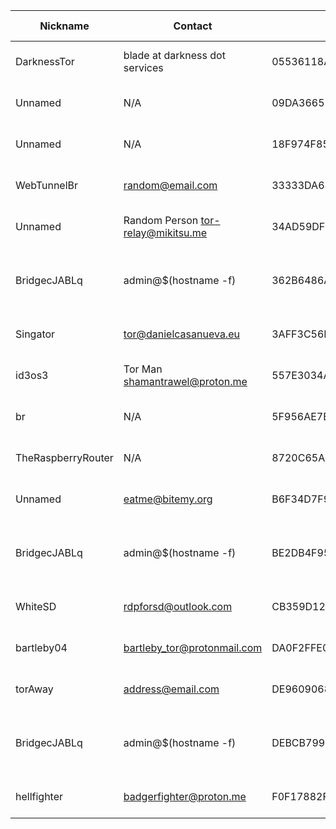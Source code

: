 | Nickname |  Contact | Hashed Fingerprint	| Running | Flags | Last Seen | First Seen | Last Restarted | Advertised Bandwidth | Platform | Version | Version Status | Recommended Version | BridgeDB Distributor | OR Addresses | Transports | BlockList |
|---|---|---|---|---|---|---|---|---|---|---|---|---|---|---|---|---|
|DarknessTor | blade at darkness dot services | 05536118AFE74DCA1C15C95E259AAB49C9A6DE3B | true | Running, V2Dir, Valid | 2025-10-27 16:12:52 | 2025-10-27 15:12:52 | 2025-10-27 13:30:30 | 0 | Tor 0.4.8.14 on Linux | 0.4.8.14 | recommended | true | N/A | 10.237.67.31:58337 | obfs4 | |
|Unnamed | N/A | 09DA36655B312FAE6F09626C21DF1A384AD61763 | true | Running, V2Dir, Valid | 2025-10-27 16:12:52 | 2025-10-27 12:42:52 | 2025-10-27 13:06:39 | 0 | Tor 0.4.8.10 on Linux | 0.4.8.10 | recommended | true | N/A | 10.86.44.9:51870 | obfs4 | |
|Unnamed | N/A | 18F974F85D9699089CD196FC9E4DC78AF2232C4F | false | V2Dir, Valid | 2025-10-27 16:12:52 | 2025-10-27 09:42:52 | 2025-10-27 09:14:06 | 98304 | Tor 0.4.8.18 on Linux | 0.4.8.18 | recommended | true | N/A | 10.165.106.160:64487 | obfs4 | |
|WebTunnelBr | random@email.com | 33333DA68544490BF5D11DB7FACD682546F318DF | true | Running, V2Dir, Valid | 2025-10-27 16:12:52 | 2025-10-27 13:42:52 | 2025-10-27 12:59:48 | 0 | Tor 0.4.8.17 on Linux | 0.4.8.17 | recommended | true | N/A | 10.93.32.100:50794 | webtunnel | |
|Unnamed | Random Person <tor-relay@mikitsu.me> | 34AD59DF0EAD0BA8A46968614229B7AD11441DB7 | false | V2Dir, Valid | 2025-10-27 16:12:52 | 2025-10-27 07:12:52 | 2025-10-01 22:36:45 | 1395800 | Tor 0.4.8.14 on Linux | 0.4.8.14 | recommended | true | N/A | 10.72.199.41:49737, [fd9f:2e19:3bcf::ba:b2c4]:49737 | obfs4 | |
|BridgecJABLq | admin@$(hostname -f) | 362B6486AD502BA5A855385495237EEE2D109602 | false | V2Dir, Valid | 2025-10-27 16:12:52 | 2025-10-27 09:42:52 | 2025-10-27 09:37:27 | 0 | Tor 0.4.9.0-alpha-dev on Linux | 0.4.9.0-alpha-dev | unrecommended | false | N/A | 10.108.106.151:52613 | obfs4 | |
|Singator | tor@danielcasanueva.eu | 3AFF3C56F56931687401C0B3B0D14DF6DA2283B1 | false | V2Dir, Valid | 2025-10-27 16:12:52 | 2025-10-27 14:42:52 | 2025-10-27 14:34:26 | 1731584 | Tor 0.4.8.10 on Linux | 0.4.8.10 | recommended | true | https | 10.180.39.109:63562, [fd9f:2e19:3bcf::1a:6030]:63562 | obfs4 | |
|id3os3 | Tor Man <shamantrawel@proton.me> | 557E3034A3A08915CD683C9160FB03B1585342D5 | true | Running, V2Dir, Valid | 2025-10-27 16:12:52 | 2025-10-27 11:12:52 | 2025-10-27 06:56:56 | 1104896 | Tor 0.4.8.19 on Linux | 0.4.8.19 | recommended | true | N/A | 10.88.201.247:63663, [fd9f:2e19:3bcf::7a:3c72]:63663 | obfs4 | |
|br | N/A | 5F956AE7B8A845697220F865E026F5BE042142F7 | true | Running, V2Dir, Valid | 2025-10-27 16:12:52 | 2025-10-27 11:12:52 | 2025-10-27 11:31:18 | 0 | Tor 0.4.8.10 on Linux | 0.4.8.10 | recommended | true | N/A | 10.253.49.103:52293, [fd9f:2e19:3bcf::cf:d30e]:52293 | obfs4 | |
|TheRaspberryRouter | N/A | 8720C65A4B222AAF9740444D4DF20AF811C5B5E2 | true | Running, V2Dir, Valid | 2025-10-27 16:12:52 | 2025-10-27 01:42:51 | 2025-10-27 01:22:22 | 2781184 | Tor 0.4.8.12 on Linux | 0.4.8.12 | recommended | true | telegram | 10.127.194.182:55173 | obfs4 | |
|Unnamed | eatme@bitemy.org | B6F34D7F91C9A22515ABE2F662CFC6C7AAC8F6CE | true | Running, V2Dir, Valid | 2025-10-27 16:12:52 | 2025-10-27 00:12:52 | 2025-10-26 23:40:15 | 0 | Tor 0.4.8.17 on Linux | 0.4.8.17 | recommended | true | N/A | 10.36.197.60:51007, [fd9f:2e19:3bcf::ed:dd23]:51007 |  | |
|BridgecJABLq | admin@$(hostname -f) | BE2DB4F952656B31BCC8EDEDF4AD6FC9F048FB5A | false | V2Dir, Valid | 2025-10-27 16:12:52 | 2025-10-27 08:42:52 | 2025-10-27 08:27:36 | 0 | Tor 0.4.9.0-alpha-dev on Linux | 0.4.9.0-alpha-dev | unrecommended | false | N/A | 10.64.117.205:57604 | obfs4 | |
|WhiteSD | rdpforsd@outlook.com | CB359D12F891E4062409B146BDD61CC0C7E16B19 | true | Running, V2Dir, Valid | 2025-10-27 16:12:52 | 2025-10-27 05:42:52 | 2025-10-27 06:21:50 | 0 | Tor 0.4.8.19 on Linux | 0.4.8.19 | recommended | true | N/A | 10.162.234.217:49621 | obfs4 | |
|bartleby04 | bartleby_tor@protonmail.com | DA0F2FFE0BB9539F61E4A38C63ACF131BF7F721F | true | Running, V2Dir, Valid | 2025-10-27 16:12:52 | 2025-10-27 13:12:52 | 2025-10-27 15:38:07 | 0 | Tor 0.4.8.19 on Linux | 0.4.8.19 | recommended | true | N/A | 10.58.190.219:49812 | obfs4 | |
|torAway | <address@email.com> | DE960906804EEC4D6FB74C0902075DFEB034A3C2 | false | V2Dir, Valid | 2025-10-27 16:12:52 | 2025-10-27 06:42:52 | 2025-10-27 06:43:54 | 74752 | Tor 0.4.8.19 on Linux | 0.4.8.19 | recommended | true | N/A | 10.127.123.255:64210 | obfs4 | |
|BridgecJABLq | admin@$(hostname -f) | DEBCB7993F5C394B4DC07265921C4EB89484B489 | false | V2Dir, Valid | 2025-10-27 16:12:52 | 2025-10-27 09:42:52 | 2025-10-27 09:33:24 | 0 | Tor 0.4.9.0-alpha-dev on Linux | 0.4.9.0-alpha-dev | unrecommended | false | N/A | 10.236.103.105:59802 | obfs4 | |
|hellfighter | badgerfighter@proton.me | F0F17882F86A844FB4854614CC514188BD2B8A47 | true | Running, V2Dir, Valid | 2025-10-27 16:12:52 | 2025-10-27 01:12:51 | 2025-10-27 01:11:00 | 110021 | Tor 0.4.8.18 on Linux | 0.4.8.18 | recommended | true | https | 10.98.175.244:52924 | obfs4 | |
